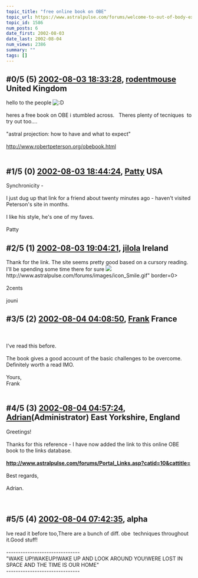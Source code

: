 ```yaml
---
topic_title: "free online book on OBE"
topic_url: https://www.astralpulse.com/forums/welcome-to-out-of-body-experiences!/free-online-book-on-obe
topic_id: 1586
num_posts: 6
date_first: 2002-08-03
date_last: 2002-08-04
num_views: 2386
summary: ""
tags: []
---
```


## \#0/5 (5) [2002-08-03 18:33:28](https://www.astralpulse.com/forums/index.php?msg=117321), [rodentmouse](https://www.astralpulse.com/forums/profile/?u=554) United Kingdom ##
<section>
hello to the people
<img alt=":D" class="smiley" src="https://www.astralpulse.com/forums/Smileys/fugue/cheesy.png" title="Cheesy"/>
<br>
<br>
heres a free book on OBE i stumbled across.   Theres plenty of tecniques  to try out too....
<br>
<br>
"astral projection: how to have and what to expect"
<br>
<br>
<a class="bbc_link" href="http://www.robertpeterson.org/obebook.html" rel="noopener" target="_blank">
 http://www.robertpeterson.org/obebook.html
</a>
<br>
<br>
</section>

## \#1/5 (0) [2002-08-03 18:44:24](https://www.astralpulse.com/forums/index.php?msg=9835), [Patty](https://www.astralpulse.com/forums/profile/?u=673) USA ##
<section>
Synchronicity -
<br>
<br>
I just dug up that link for a friend about twenty minutes ago - haven't visited Peterson's site in months.
<br>
<br>
I like his style, he's one of my faves.
<br>
<br>
Patty
</section>

## \#2/5 (1) [2002-08-03 19:04:21](https://www.astralpulse.com/forums/index.php?msg=9837), [jilola](https://www.astralpulse.com/forums/profile/?u=755) Ireland ##
<section>
Thank for the link. The site seems pretty good based on a cursory reading.
<br>
I'll be spending some time there for sure
<img class="bbc_link" href="http://www.astralpulse.com/forums/images/icon_Smile.gif" rel="noopener" src='"&lt;a' target="_blank"/>
http://www.astralpulse.com/forums/images/icon_Smile.gif" border=0&gt;
<br>
<br>
2cents
<br>
<br>
jouni
</section>

## \#3/5 (2) [2002-08-04 04:08:50](https://www.astralpulse.com/forums/index.php?msg=9847), [Frank](https://www.astralpulse.com/forums/profile/?u=359) France ##
<section>
<br>
<br>
I've read this before.
<br>
<br>
The book gives a good account of the basic challenges to be overcome. Definitely worth a read IMO.
<br>
<br>
Yours,
<br>
Frank
<br>
<br>
</section>

## \#4/5 (3) [2002-08-04 04:57:24](https://www.astralpulse.com/forums/index.php?msg=9849), [Adrian](https://www.astralpulse.com/forums/profile/?u=31)(Administrator) East Yorkshire, England ##
<section>
Greetings!
<br>
<br>
Thanks for this reference - I have now added the link to this online OBE book to the links database.
<br>
<br>
<b>
 <a class="bbc_link" href="http://www.astralpulse.com/forums/Portal_Links.asp?catid=10&amp;cattitle" rel="noopener" target="_blank">
  http://www.astralpulse.com/forums/Portal_Links.asp?catid=10&amp;cattitle=
 </a>
</b>
<br>
<br>
Best regards,
<br>
<br>
Adrian.
<br>
<br>
<br>
</section>

## \#5/5 (4) [2002-08-04 07:42:35](https://www.astralpulse.com/forums/index.php?msg=9853), alpha  ##
<section>
Ive read it before too,There are a bunch of diff. obe  techniques throughout it.Good stuff!
<br>
<br>
-------------------------------
<br>
"WAKE UP!WAKEUP!WAKE UP AND LOOK AROUND YOU!WERE LOST IN SPACE AND THE TIME IS OUR HOME"
<br>
-------------------------------
<br>
</section>